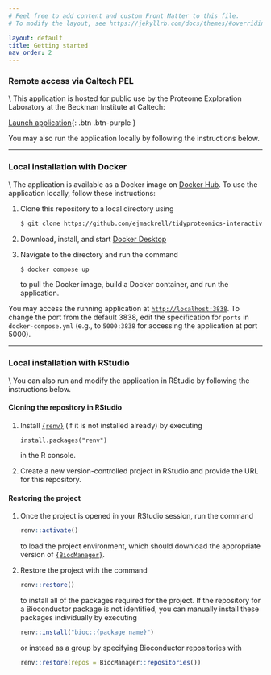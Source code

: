 ```yaml
---
# Feel free to add content and custom Front Matter to this file.
# To modify the layout, see https://jekyllrb.com/docs/themes/#overriding-theme-defaults

layout: default
title: Getting started
nav_order: 2
---
```

### Remote access via Caltech PEL 
\\
This application is hosted for public use by the Proteome Exploration Laboratory at the Beckman Institute at Caltech:

<a href="http://bioinformatics.pel.caltech.edu/tidyproteomics/" target="_blank">Launch application</a>{: .btn .btn-purple }

You may also run the application locally by following the instructions below.

------------------------------------------------------------------------

### Local installation with Docker
\\
The application is available as a Docker image on [Docker Hub](https://hub.docker.com/r/ejmackrell/tidyproteomics-interactive). To use the application locally, follow these instructions:

1.  Clone this repository to a local directory using

    ``` bash
    $ git clone https://github.com/ejmackrell/tidyproteomics-interactive <dir>
    ```

2.  Download, install, and start [Docker Desktop](https://www.docker.com/)

3.  Navigate to the directory and run the command

    ``` bash
    $ docker compose up
    ```

    to pull the Docker image, build a Docker container, and run the application.

You may access the running application at [`http://localhost:3838`](http://localhost:3838). To change the port from the default 3838, edit the specification for `ports` in `docker-compose.yml` (e.g., to `5000:3838` for accessing the application at port 5000).

------------------------------------------------------------------------

### Local installation with RStudio
\\
You can also run and modify the application in RStudio by following the instructions below.

#### Cloning the repository in RStudio

1. Install [`{renv}`](https://github.com/rstudio/renv) (if it is not installed already) by executing
   
   ```
   install.packages("renv")
   ```
   in the R console.
   
3. Create a new version-controlled project in RStudio and provide the URL for this repository.

#### Restoring the project

1. Once the project is opened in your RStudio session, run the command
   
    ``` R
    renv::activate()
    ```
    
    to load the project environment, which should download the appropriate version of [`{BiocManager}`](https://github.com/Bioconductor/BiocManager). 

3. Restore the project with the command
   
   ``` R
   renv::restore()
   ```
   to install all of the packages required for the project. If the repository for a Bioconductor package is not identified, you can manually install these packages individually by executing
   
   ``` R
   renv::install("bioc::{package name}")
   ```
   
   or instead as a group by specifying Bioconductor repositories with
   
   ``` R
   renv::restore(repos = BiocManager::repositories())
   ```
